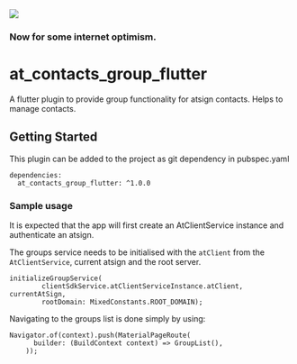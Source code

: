 <img src="https://atsign.dev/assets/img/@developersmall.png?sanitize=true">

### Now for some internet optimism.

# at_contacts_group_flutter

A flutter plugin to provide group functionality for atsign contacts. Helps to manage contacts.

## Getting Started

This plugin can be added to the project as git dependency in pubspec.yaml

```
dependencies:
  at_contacts_group_flutter: ^1.0.0
```

### Sample usage
It is expected that the app will first create an AtClientService instance and authenticate an atsign.

The groups service needs to be initialised with the `atClient` from the `AtClientService`, current atsign and the root server.

```
initializeGroupService(
        clientSdkService.atClientServiceInstance.atClient, currentAtSign,
        rootDomain: MixedConstants.ROOT_DOMAIN);
```

Navigating to the groups list is done simply by using:
```
Navigator.of(context).push(MaterialPageRoute(
      builder: (BuildContext context) => GroupList(),
    ));
```
